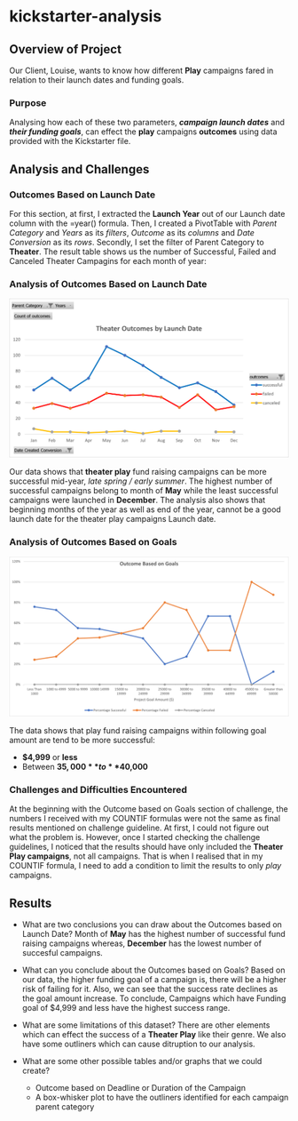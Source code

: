 # kickstarter-analysis
## Overview of Project
Our Client, Louise, wants to know how different **Play** campaigns fared in relation to their launch dates and funding goals.

### Purpose
Analysing how each of these two parameters, **_campaign launch dates_** and **_their funding goals_**, can effect the **play** campaigns **outcomes** using data provided with the Kickstarter file.

## Analysis and Challenges
### Outcomes Based on Launch Date

For this section, at first, I extracted the **Launch Year** out of our Launch date column with the =year() formula. Then, I created a PivotTable with _Parent Category_ and _Years_ as its _filters_, _Outcome_ as its _columns_ and _Date Conversion_ as its _rows_. Secondly, I set the filter of Parent Category to **Theater**. The result table shows us the number of Successful, Failed and Canceled Theater Campagins for each month of year:



### Analysis of Outcomes Based on Launch Date
![Outcomes based on Launch date Image](Resources/Theater_Outcomes_vs_Launch.png)

Our data shows that **theater play** fund raising campaigns can be more successful mid-year, _late spring / early summer_. The highest number of successful campaigns belong to month of **May** while the least successful campaigns were launched in **December**. 
The analysis also shows that beginning months of the year as well as end of the year, cannot be a good launch date for the theater play campaigns Launch date.

### Analysis of Outcomes Based on Goals
![Outcomes based on Campaign Goals Image](Resources/Outcomes_vs_Goals.png)

The data shows that play fund raising campaigns within following goal amount are tend to be more successful:
- **$4,999** or **less**  
- Between **$35,000** to **$40,000**

### Challenges and Difficulties Encountered
At the beginning with the Outcome based on Goals section of challenge, the numbers I received with my COUNTIF formulas were not the same as final results mentioned on challenge guideline. At first, I could not figure out what the problem is. However, once I started checking the challenge guidelines, I noticed that the results should have only included the **Theater Play campaigns**, not all campaigns. That is when I realised that in my COUNTIF formula, I need to add a condition to limit the results to only _play_ campaigns.  


## Results

- What are two conclusions you can draw about the Outcomes based on Launch Date?
Month of **May** has the highest number of successful fund raising campaigns whereas, **December** has the lowest number of succesful campaigns.

- What can you conclude about the Outcomes based on Goals? 
Based on our data, the higher funding goal of a campaign is, there will be a higher risk of failing for it. Also, we can see that the success rate declines as the goal amount increase. To conclude, Campaigns which have Funding goal of $4,999 and less have the highest success range.

- What are some limitations of this dataset?
There are other elements which can effect the success of a **Theater Play** like their genre. We also have some outliners which can cause ditruption to our analysis.

- What are some other possible tables and/or graphs that we could create?
  - Outcome based on Deadline or Duration of the Campaign
  - A box-whisker plot to have the outliners identified for each campaign parent category
